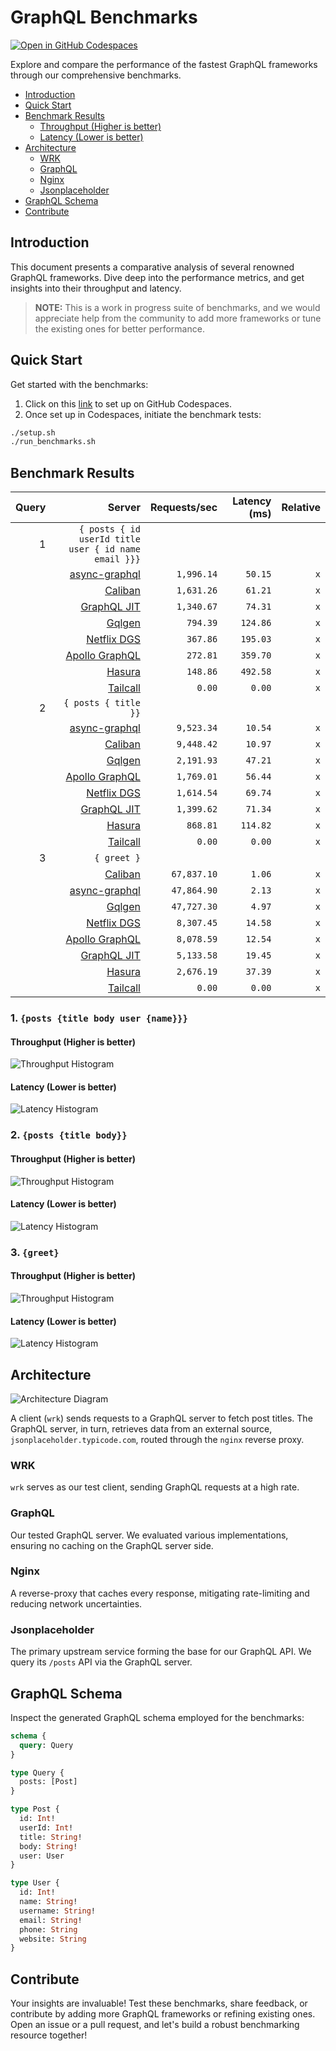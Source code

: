 # GraphQL Benchmarks <!-- omit from toc -->

[![Open in GitHub Codespaces](https://github.com/codespaces/badge.svg)](https://codespaces.new/tailcallhq/graphql-benchmarks)

Explore and compare the performance of the fastest GraphQL frameworks through our comprehensive benchmarks.

- [Introduction](#introduction)
- [Quick Start](#quick-start)
- [Benchmark Results](#benchmark-results)
  - [Throughput (Higher is better)](#throughput-higher-is-better)
  - [Latency (Lower is better)](#latency-lower-is-better)
- [Architecture](#architecture)
  - [WRK](#wrk)
  - [GraphQL](#graphql)
  - [Nginx](#nginx)
  - [Jsonplaceholder](#jsonplaceholder)
- [GraphQL Schema](#graphql-schema)
- [Contribute](#contribute)

[Tailcall]: https://github.com/tailcallhq/tailcall
[Gqlgen]: https://github.com/99designs/gqlgen
[Apollo GraphQL]: https://github.com/apollographql/apollo-server
[Netflix DGS]: https://github.com/netflix/dgs-framework
[Caliban]: https://github.com/ghostdogpr/caliban
[async-graphql]: https://github.com/async-graphql/async-graphql
[Hasura]: https://github.com/hasura/graphql-engine
[GraphQL JIT]: https://github.com/zalando-incubator/graphql-jit

## Introduction

This document presents a comparative analysis of several renowned GraphQL frameworks. Dive deep into the performance metrics, and get insights into their throughput and latency.

> **NOTE:** This is a work in progress suite of benchmarks, and we would appreciate help from the community to add more frameworks or tune the existing ones for better performance.

## Quick Start

Get started with the benchmarks:

1. Click on this [link](https://codespaces.new/tailcallhq/graphql-benchmarks) to set up on GitHub Codespaces.
2. Once set up in Codespaces, initiate the benchmark tests:

```bash
./setup.sh
./run_benchmarks.sh
```

## Benchmark Results

<!-- PERFORMANCE_RESULTS_START -->

| Query | Server | Requests/sec | Latency (ms) | Relative |
|-------:|--------:|--------------:|--------------:|---------:|
| 1 | `{ posts { id userId title user { id name email }}}` |
|| [async-graphql] | `1,996.14` | `50.15` | `x` |
|| [Caliban] | `1,631.26` | `61.21` | `x` |
|| [GraphQL JIT] | `1,340.67` | `74.31` | `x` |
|| [Gqlgen] | `794.39` | `124.86` | `x` |
|| [Netflix DGS] | `367.86` | `195.03` | `x` |
|| [Apollo GraphQL] | `272.81` | `359.70` | `x` |
|| [Hasura] | `148.86` | `492.58` | `x` |
|| [Tailcall] | `0.00` | `0.00` | `x` |
| 2 | `{ posts { title }}` |
|| [async-graphql] | `9,523.34` | `10.54` | `x` |
|| [Caliban] | `9,448.42` | `10.97` | `x` |
|| [Gqlgen] | `2,191.93` | `47.21` | `x` |
|| [Apollo GraphQL] | `1,769.01` | `56.44` | `x` |
|| [Netflix DGS] | `1,614.54` | `69.74` | `x` |
|| [GraphQL JIT] | `1,399.62` | `71.34` | `x` |
|| [Hasura] | `868.81` | `114.82` | `x` |
|| [Tailcall] | `0.00` | `0.00` | `x` |
| 3 | `{ greet }` |
|| [Caliban] | `67,837.10` | `1.06` | `x` |
|| [async-graphql] | `47,864.90` | `2.13` | `x` |
|| [Gqlgen] | `47,727.30` | `4.97` | `x` |
|| [Netflix DGS] | `8,307.45` | `14.58` | `x` |
|| [Apollo GraphQL] | `8,078.59` | `12.54` | `x` |
|| [GraphQL JIT] | `5,133.58` | `19.45` | `x` |
|| [Hasura] | `2,676.19` | `37.39` | `x` |
|| [Tailcall] | `0.00` | `0.00` | `x` |

<!-- PERFORMANCE_RESULTS_END -->



### 1. `{posts {title body user {name}}}`
#### Throughput (Higher is better)

![Throughput Histogram](assets/req_sec_histogram1.png)

#### Latency (Lower is better)

![Latency Histogram](assets/latency_histogram1.png)

### 2. `{posts {title body}}`
#### Throughput (Higher is better)

![Throughput Histogram](assets/req_sec_histogram2.png)

#### Latency (Lower is better)

![Latency Histogram](assets/latency_histogram2.png)

### 3. `{greet}`
#### Throughput (Higher is better)

![Throughput Histogram](assets/req_sec_histogram3.png)

#### Latency (Lower is better)

![Latency Histogram](assets/latency_histogram3.png)

## Architecture

![Architecture Diagram](assets/architecture.png)

A client (`wrk`) sends requests to a GraphQL server to fetch post titles. The GraphQL server, in turn, retrieves data from an external source, `jsonplaceholder.typicode.com`, routed through the `nginx` reverse proxy.

### WRK

`wrk` serves as our test client, sending GraphQL requests at a high rate.

### GraphQL

Our tested GraphQL server. We evaluated various implementations, ensuring no caching on the GraphQL server side.

### Nginx

A reverse-proxy that caches every response, mitigating rate-limiting and reducing network uncertainties.

### Jsonplaceholder

The primary upstream service forming the base for our GraphQL API. We query its `/posts` API via the GraphQL server.

## GraphQL Schema

Inspect the generated GraphQL schema employed for the benchmarks:

```graphql
schema {
  query: Query
}

type Query {
  posts: [Post]
}

type Post {
  id: Int!
  userId: Int!
  title: String!
  body: String!
  user: User
}

type User {
  id: Int!
  name: String!
  username: String!
  email: String!
  phone: String
  website: String
}
```

## Contribute

Your insights are invaluable! Test these benchmarks, share feedback, or contribute by adding more GraphQL frameworks or refining existing ones. Open an issue or a pull request, and let's build a robust benchmarking resource together!
